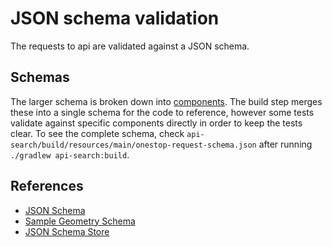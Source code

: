 # JSON schema validation

The requests to api are validated against a JSON schema.

## Schemas

The larger schema is broken down into [components](/api-search/schema). The build step merges these into a single schema for the code to reference, however some tests validate against specific components directly in order to keep the tests clear. To see the complete schema, check `api-search/build/resources/main/onestop-request-schema.json` after running `./gradlew api-search:build`.

## References

- [JSON Schema](http://json-schema.org/)
- [Sample Geometry Schema](https://github.com/fge/sample-json-schemas/blob/master/geojson/geometry.json)
- [JSON Schema Store](http://json.schemastore.org)
